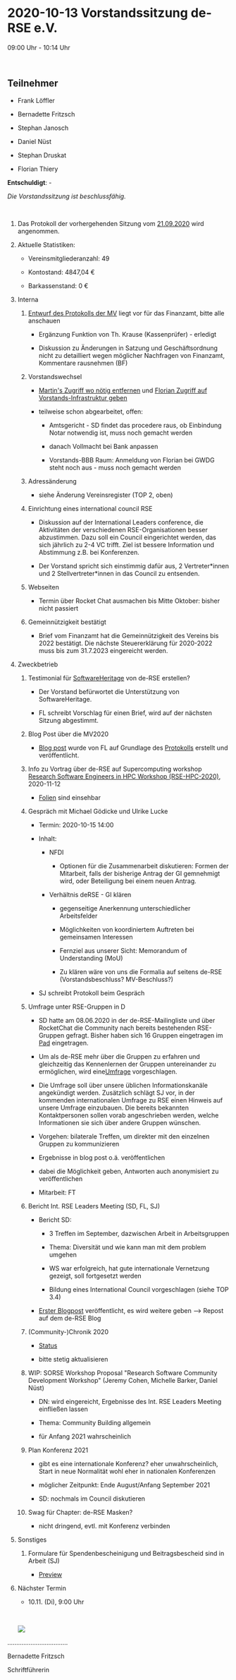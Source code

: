 2020-10-13 Vorstandssitzung de-RSE e.V.
=======================================

09:00 Uhr - 10:14 Uhr

 

Teilnehmer
----------

-   Frank Löffler

-   Bernadette Fritzsch

-   Stephan Janosch

-   Daniel Nüst

-   Stephan Druskat

-   Florian Thiery

**Entschuldigt**: -

*Die Vorstandssitzung ist beschlussfähig.*

 

1.  Das Protokoll der vorhergehenden Sitzung vom
    [21.09.2020](https://github.com/DE-RSE/protokolle/blob/master/Vorstandssitzungen/Protokoll-Vorstand-deRSE-2020-09-21.md)
    wird angenommen.

2.  Aktuelle Statistiken:

    -   Vereinsmitgliederanzahl: 49

    -   Kontostand: 4847,04 €

    -   Barkassenstand: 0 €

3.  Interna

    1.  [Entwurf des Protokolls der
        MV](https://github.com/DE-RSE/protokolle/blob/master/Mitgliederversammlungen/MV-deRSE-2020-08-27-V1.md)
        liegt vor für das Finanzamt, bitte alle anschauen

        -   Ergänzung Funktion von Th. Krause (Kassenprüfer) - erledigt

        -   Diskussion zu Änderungen in Satzung und Geschäftsordnung nicht zu
            detailliert wegen möglicher Nachfragen von Finanzamt, Kommentare
            rausnehmen (BF)

    2.  Vorstandswechsel

        -   [Martin's Zugriff wo nötig
            entfernen](https://github.com/DE-RSE/vorstand/issues/79) und
            [Florian Zugriff auf Vorstands-Infrastruktur
            geben](https://github.com/DE-RSE/vorstand/issues/78)

        -   teilweise schon abgearbeitet, offen:

            -   Amtsgericht - SD findet das procedere raus, ob Einbindung Notar
                notwendig ist, muss noch gemacht werden

            -   danach Vollmacht bei Bank anpassen

            -   Vorstands-BBB Raum: Anmeldung von Florian bei GWDG steht noch
                aus - muss noch gemacht werden

    3.  Adressänderung

        -   siehe Änderung Vereinsregister (TOP 2, oben)

    4.  Einrichtung eines international council RSE

        -   Diskussion auf der International Leaders conference, die Aktivitäten
            der verschiedenen RSE-Organisationen besser abzustimmen. Dazu soll
            ein Council eingerichtet werden, das sich jährlich zu 2-4 VC trifft.
            Ziel ist bessere Information und Abstimmung z.B. bei Konferenzen.

        -   Der Vorstand spricht sich einstimmig dafür aus, 2 Vertreter\*innen
            und 2 Stellvertreter\*innen in das Council zu entsenden.

    5.  Webseiten

        -   Termin über Rocket Chat ausmachen bis Mitte Oktober: bisher nicht
            passiert

    6.  Gemeinnützigkeit bestätigt

        -   Brief vom Finanzamt hat die Gemeinnützigkeit des Vereins bis 2022
            bestätigt. Die nächste Steuererklärung für 2020-2022 muss bis zum
            31.7.2023 eingereicht werden.

4.  Zweckbetrieb

    1.  Testimonial für
        [SoftwareHeritage](https://www.softwareheritage.org/support/testimonials/)
        von de-RSE erstellen?

        -   Der Vorstand befürwortet die Unterstützung von SoftwareHeritage.

        -   FL schreibt Vorschlag für einen Brief, wird auf der nächsten Sitzung
            abgestimmt.

    2.  Blog Post über die MV2020

        -   [Blog post](https://de-rse.org/blog/2020/09/22/deRSE-MV.html) wurde
            von FL auf Grundlage des
            [Protokolls](https://github.com/DE-RSE/protokolle/blob/master/Mitgliederversammlungen/MV-deRSE-2020-08-27-V1.md)
            erstellt und veröffentlicht.

    3.  Info zu Vortrag über de-RSE auf Supercomputing workshop [Research
        Software Engineers in HPC Workshop
        (RSE-HPC-2020)](http://us-rse.org/rse-hpc-2020/), 2020-11-12

        -   [Folien](https://bit.ly/deRSE-SC2020) sind einsehbar

    4.  Gespräch mit Michael Gödicke und Ulrike Lucke

        -   Termin: 2020-10-15 14:00

        -   Inhalt:

            -   NFDI

                -   Optionen für die Zusammenarbeit diskutieren: Formen der
                    Mitarbeit, falls der bisherige Antrag der GI gemnehmigt
                    wird, oder Beteiligung bei einem neuen Antrag.

            -   Verhältnis deRSE - GI klären

                -   gegenseitige Anerkennung unterschiedlicher Arbeitsfelder

                -   Möglichkeiten von koordiniertem Auftreten bei gemeinsamen
                    Interessen

                -   Fernziel aus unserer Sicht: Memorandum of Understanding
                    (MoU)

                -   Zu klären wäre von uns die Formalia auf seitens de-RSE
                    (Vorstandsbeschluss? MV-Beschluss?)

        -   SJ schreibt Protokoll beim Gespräch

    5.  Umfrage unter RSE-Gruppen in D

        -   SD hatte am 08.06.2020 in der de-RSE-Mailingliste und über
            RocketChat die Community nach bereits bestehenden RSE-Gruppen
            gefragt. Bisher haben sich 16 Gruppen eingetragen im
            [Pad](https://pad.gwdg.de/M0F4dmG9SoiEaORnZr-jmg?both#) eingetragen.

        -   Um als de-RSE mehr über die Gruppen zu erfahren und gleichzeitig das
            Kennenlernen der Gruppen untereinander zu ermöglichen, wird
            eine[Umfrage](https://pad.gwdg.de/_KMM9yQ5QEyAw-7SbTQLGA)
            vorgeschlagen.

        -   Die Umfrage soll über unsere üblichen Informationskanäle angekündigt
            werden. Zusätzlich schlägt SJ vor, in der kommenden internationalen
            Umfrage zu RSE einen Hinweis auf unsere Umfrage einzubauen. Die
            bereits bekannten Kontaktpersonen sollen vorab angeschrieben werden,
            welche Informationen sie sich über andere Gruppen wünschen.

        -   Vorgehen: bilaterale Treffen, um direkter mit den einzelnen Gruppen
            zu kommunizieren

        -   Ergebnisse in blog post o.ä. veröffentlichen

        -   dabei die Möglichkeit geben, Antworten auch anonymisiert zu
            veröffentlichen

        -   Mitarbeit: FT

    6.  Bericht Int. RSE Leaders Meeting (SD, FL, SJ)

        -   Bericht SD:

            -   3 Treffen im September, dazwischen Arbeit in Arbeitsgruppen

            -   Thema: Diversität und wie kann man mit dem problem umgehen

            -   WS war erfolgreich, hat gute internationale Vernetzung gezeigt,
                soll fortgesetzt werden

            -   Bildung eines International Council vorgeschlagen (siehe TOP
                3.4)

        -   [Erster
            Blogpost](https://researchsoftware.org/2020/10/09/2nd-international-rse-leaders-workshop.html)
            veröffentlicht, es wird weitere geben --\> Repost auf dem de-RSE
            Blog

    7.  (Community-)Chronik 2020

        -   [Status](https://pad.gwdg.de/PS7wJhGDRQebDcVSWzSrdg?view)

        -   bitte stetig aktualisieren

    8.  WIP: SORSE Workshop Proposal "Research Software Community Development
        Workshop" (Jeremy Cohen, Michelle Barker, Daniel Nüst)

        -   DN: wird eingereicht, Ergebnisse des Int. RSE Leaders Meeting
            einfließen lassen

        -   Thema: Community Building allgemein

        -   für Anfang 2021 wahrscheinlich

    9.  Plan Konferenz 2021

        -   gibt es eine internationale Konferenz? eher unwahrscheinlich, Start
            in neue Normalität wohl eher in nationalen Konferenzen

        -   möglicher Zeitpunkt: Ende August/Anfang September 2021

        -   SD: nochmals im Council diskutieren

    10. Swag für Chapter: de-RSE Masken?

        -   nicht dringend, evtl. mit Konferenz verbinden

5.  Sonstiges

    1.  Formulare für Spendenbescheinigung und Beitragsbescheid sind in Arbeit
        (SJ)

        -   [Preview](https://pad.gwdg.de/uploads/upload_20491ca27553a136c75a05cd691c66d0.png)

6.  Nächster Termin

    -   10.11. (Di), 9:00 Uhr

     

    ![](spacer.jpg)

..................................

Bernadette Fritzsch

Schriftführerin

 

